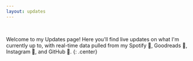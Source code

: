```yaml
---
layout: updates
---
```


<br>

Welcome to my Updates page! Here you'll find live updates on what I'm currently up to, with real-time data pulled from my Spotify 🎵, Goodreads 📖, Instagram 🎨, and GitHub 🐾.
{: .center}

<br>
